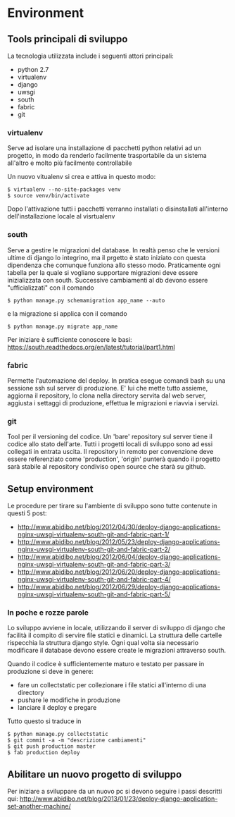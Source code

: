 # Environment

## Tools principali di sviluppo

La tecnologia utilizzata include i seguenti attori principali:

- python 2.7
- virtualenv
- django
- uwsgi
- south
- fabric
- git

### virtualenv
Serve ad isolare una installazione di pacchetti python relativi ad un progetto, in modo da renderlo facilmente trasportabile da un sistema all'altro e molto più facilmente controllabile

Un nuovo vitualenv si crea e attiva in questo modo:

    $ virtualenv --no-site-packages venv
    $ source venv/bin/activate

Dopo l'attivazione tutti i pacchetti verranno installati o disinstallati all'interno dell'installazione locale al visrtualenv

### south
Serve a gestire le migrazioni del database. In realtà penso che le versioni ultime di django lo integrino, ma il prgetto è stato iniziato con questa dipendenza che comunque funziona allo stesso modo. Praticamente ogni tabella per la quale si vogliano supportare migrazioni deve essere inizializzata con south. Successive cambiamenti al db devono essere "ufficializzati" con il comando

    $ python manage.py schemamigration app_name --auto

e la migrazione si applica con il comando

    $ python manage.py migrate app_name

Per iniziare è sufficiente conoscere le basi: https://south.readthedocs.org/en/latest/tutorial/part1.html

### fabric
Permette l'automazione del deploy. In pratica esegue comandi bash su una sessione ssh sul server di produzione. E' lui che mette tutto assieme, aggiorna il repository, lo clona nella directory servita dal web server, aggiusta i settaggi di produzione, effettua le migrazioni e riavvia i servizi.

### git
Tool per il versioning del codice. Un 'bare' repository sul server tiene il codice allo stato dell'arte. Tutti i progetti locali di sviluppo sono ad essi collegati in entrata uscita. Il repository in remoto per convenzione deve essere referenziato come 'production', 'origin' punterà quando il progetto sarà stabile al repository condiviso open source che starà su github.

## Setup environment
Le procedure per tirare su l'ambiente di sviluppo sono tutte contenute in questi 5 post:

- http://www.abidibo.net/blog/2012/04/30/deploy-django-applications-nginx-uwsgi-virtualenv-south-git-and-fabric-part-1/
- http://www.abidibo.net/blog/2012/05/23/deploy-django-applications-nginx-uwsgi-virtualenv-south-git-and-fabric-part-2/
- http://www.abidibo.net/blog/2012/06/04/deploy-django-applications-nginx-uwsgi-virtualenv-south-git-and-fabric-part-3/
- http://www.abidibo.net/blog/2012/06/20/deploy-django-applications-nginx-uwsgi-virtualenv-south-git-and-fabric-part-4/
- http://www.abidibo.net/blog/2012/06/29/deploy-django-applications-nginx-uwsgi-virtualenv-south-git-and-fabric-part-5/

### In poche e rozze parole
Lo sviluppo avviene in locale, utilizzando il server di sviluppo di django che facilità il compito di servire file statici e dinamici. La struttura delle cartelle rispecchia la struttura django style. Ogni qual volta sia necessario modificare il database devono essere create le migrazioni attraverso south.

Quando il codice è sufficientemente maturo e testato per passare in produzione si deve in genere:

- fare un collectstatic per collezionare i file statici all'interno di una directory
- pushare le modifiche in produzione
- lanciare il deploy e pregare

Tutto questo si traduce in 

    $ python manage.py collectstatic
    $ git commit -a -m "descrizione cambiamenti"
    $ git push production master
    $ fab production deploy

## Abilitare un nuovo progetto di sviluppo
Per iniziare a sviluppare da un nuovo pc si devono seguire i passi descritti qui: http://www.abidibo.net/blog/2013/01/23/deploy-django-application-set-another-machine/
